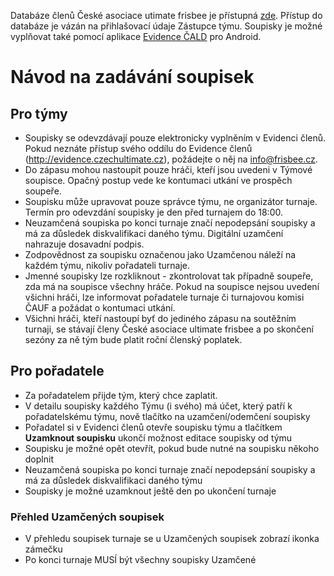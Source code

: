 Databáze členů České asociace utimate frisbee je přístupná [zde](//evidence.czechultimate.cz). Přístup do databáze je vázán na přihlašovací údaje Zástupce týmu. Soupisky je možné vyplňovat také pomocí aplikace [Evidence ČALD](https://play.google.com/store/apps/details?id=cz.cald.evidence) pro Android.

# Návod na zadávání soupisek

## Pro týmy

- Soupisky se odevzdávají pouze elektronicky vyplněním v Evidenci členů. Pokud neznáte přístup svého oddílu do Evidence členů (http://evidence.czechultimate.cz), požádejte o něj na info@frisbee.cz.
- Do zápasu mohou nastoupit pouze hráči, kteří jsou uvedeni v Týmové soupisce. Opačný postup vede ke kontumaci utkání ve prospěch soupeře.
- Soupisku může upravovat pouze správce týmu, ne organizátor turnaje. Termín pro odevzdání soupisky je den před turnajem do 18:00.
- Neuzamčená soupiska po konci turnaje značí nepodepsání soupisky a má za důsledek diskvalifikaci daného týmu. Digitální uzamčení nahrazuje dosavadní podpis.
- Zodpovědnost za soupisku označenou jako Uzamčenou náleží na každém týmu, nikoliv pořadateli turnaje.
- Jmenné soupisky lze rozkliknout - zkontrolovat tak případně soupeře, zda má na soupisce všechny hráče. Pokud na soupisce nejsou uvedení všichni hráči, lze informovat pořadatele turnaje či turnajovou komisi ČAUF a požádat o kontumaci utkání.
- Všichni hráči, kteří nastoupí byť do jediného zápasu na soutěžním turnaji, se stávají členy České asociace ultimate frisbee a po skončení sezóny za ně tým bude platit roční členský poplatek.

## Pro pořadatele

- Za pořadatelem přijde tým, který chce zaplatit.
- V detailu soupisky každého Týmu (i svého) má účet, který patří k pořadatelskému týmu, nově tlačítko na uzamčení/odemčení soupisky
- Pořadatel si v Evidenci členů otevře soupisku týmu a tlačítkem **Uzamknout soupisku** ukončí možnost editace soupisky od týmu
- Soupisku je možné opět otevřít, pokud bude nutné na soupisku někoho doplnit
- Neuzamčená soupiska po konci turnaje značí nepodepsání soupisky a má za důsledek diskvalifikaci daného týmu
- Soupisky je možné uzamknout ještě den po ukončení turnaje

### Přehled Uzamčených soupisek

- V přehledu soupisek turnaje se u Uzamčených soupisek zobrazí ikonka zámečku
- Po konci turnaje MUSÍ být všechny soupisky Uzamčené
